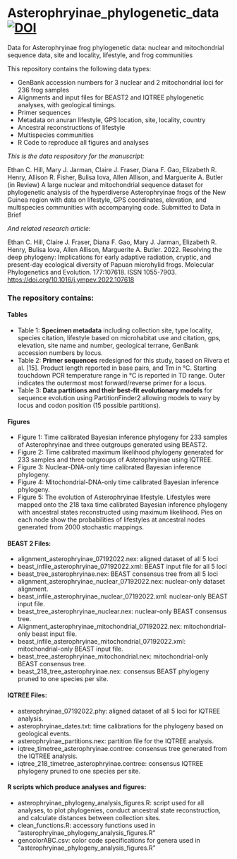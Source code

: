 # Asterophryinae_phylogenetic_data [![DOI](https://zenodo.org/badge/534389101.svg)](https://zenodo.org/badge/latestdoi/534389101)

Data for Asterophryinae frog phylogenetic data: nuclear and mitochondrial sequence data, site and locality, lifestyle, and frog communities

This repository contains the following data types:
- GenBank accession numbers for 3 nuclear and 2 mitochondrial loci for 236 frog samples
- Alignments and input files for BEAST2 and IQTREE phylogenetic analyses, with geological timings.
- Primer sequences
- Metadata on anuran lifestyle, GPS location, site, locality, country
- Ancestral reconstructions of lifestyle
- Multispecies communities
- R Code to reproduce all figures and analyses

*This is the data respository for the manuscript:*

Ethan C. Hill, Mary J. Jarman, Claire J. Fraser, Diana F. Gao, Elizabeth R. Henry, Allison R. Fisher, Bulisa Iova, Allen Allison, and Marguerite A. Butler (in Review) A large nuclear and mitochondrial sequence dataset for phylogenetic analysis of the hyperdiverse Asterophryinae frogs of the New Guinea region with data on lifestyle, GPS coordinates, elevation, and multispecies communities with accompanying code. Submitted to Data in Brief

*And related research article:*

Ethan C. Hill, Claire J. Fraser, Diana F. Gao, Mary J. Jarman, Elizabeth R. Henry, Bulisa Iova, Allen Allison, Marguerite A. Butler. 2022. Resolving the deep phylogeny: Implications for early adaptive radiation, cryptic, and present-day ecological diversity of Papuan microhylid frogs. Molecular Phylogenetics and Evolution. 177:107618. ISSN 1055-7903. https://doi.org/10.1016/j.ympev.2022.107618

### The repository contains:
#### Tables
* Table 1: **Specimen metadata** including collection site, type locality, species citation, lifestyle based on microhabitat use and citation, gps, elevation, site name and number, geological terrane, GenBank accession numbers by locus.
* Table 2: **Primer sequences** redesigned for this study, based on Rivera et al. [15]. Product length reported in base pairs, and Tm in °C. Starting touchdown PCR temperature range in °C is reported in TD range. Outer indicates the outermost most forward/reverse primer for a locus.
* Table 3: **Data partitions and their best-fit evolutionary models** for sequence evolution using PartitionFinder2 allowing models to vary by locus and codon position (15 possible partitions).

#### Figures
* Figure 1: Time calibrated Bayesian inference phylogeny for 233 samples of Asterophryinae and three outgroups  generated using BEAST2.
* Figure 2: Time calibrated maximum likelihood phylogeny generated for 233 samples and three outgroups of Asterophryinae using IQTREE.
* Figure 3: Nuclear-DNA-only time calibrated Bayesian inference phylogeny.
* Figure 4: Mitochondrial-DNA-only time calibrated Bayesian inference phylogeny.
* Figure 5: The evolution of Asterophryinae lifestyle. Lifestyles were mapped onto the 218 taxa time calibrated Bayesian inference phylogeny with ancestral states reconstructed using maximum likelihood. Pies on each node show the probabilities of lifestyles at ancestral nodes generated from 2000 stochastic mappings.

#### BEAST 2 Files:
* alignment_asterophryinae_07192022.nex: aligned dataset of all 5 loci
* beast_infile_asterophryinae_07192022.xml: BEAST input file for all 5 loci
* beast_tree_asterophryinae.nex: BEAST consensus tree from all 5 loci
* alignment_asterophryinae_nuclear_07192022.nex: nuclear-only dataset alignment.
* beast_infile_asterophryinae_nuclear_07192022.xml: nuclear-only BEAST input file.
* beast_tree_asterophryinae_nuclear.nex: nuclear-only BEAST consensus tree.
* Alignment_asterophryinae_mitochondrial_07192022.nex: mitochondrial-only beast input file.
* beast_infile_asterophryinae_mitochondrial_07192022.xml: mitochondrial-only BEAST input file.
* beast_tree_asterophryinae_mitochondrial.nex: mitochondrial-only BEAST consensus tree.
* beast_218_tree_asterophryinae.nex: consensus BEAST phylogeny pruned to one species per site.

#### IQTREE Files:
* asterophryinae_07192022.phy: aligned dataset of all 5 loci for IQTREE analysis.
* asterophryinae_dates.txt: time calibrations for the phylogeny based on geological events.
* asterophryinae_partitions.nex: partition file for the IQTREE analysis.
* iqtree_timetree_asterophryinae.contree: consensus tree generated from the IQTREE analysis.
* iqtree_218_timetree_asterophryinae.contree: consensus IQTREE phylogeny pruned to one species per site.

#### R scripts which produce analyses and figures:
* asterophryinae_phylogeny_analysis_figures.R: script used for all analyses, to plot phylogenies, conduct ancestral state reconstruction, and calculate distances between collection sites.
* clean_functions.R: accessory functions used in “asterophryinae_phylogeny_analysis_figures.R”
* gencolorABC.csv: color code specifications for genera used in "asterophryinae_phylogeny_analysis_figures.R"
